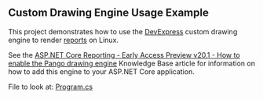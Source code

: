 ## Custom Drawing Engine Usage Example

This project demonstrates how to use the [DevExpress](https://www.devexpress.com) custom drawing engine to render [reports](https://docs.devexpress.com/XtraReports/2162) on Linux. 
	
See the [ASP.NET Core Reporting - Early Access Preview v20.1 - How to enable the Pango drawing engine](https://supportcenter.devexpress.com/internal/ticket/details/t865818) Knowledge Base article for information on how to add this engine to your ASP.NET Core application.
	
File to look at: [Program.cs](../CS/CustomDrawingEngineUsageExample/Program.cs)